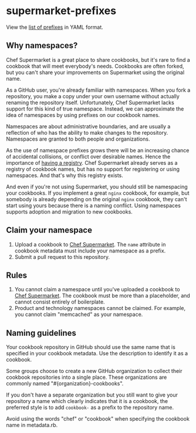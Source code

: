 # supermarket-prefixes

View the [list of prefixes](prefixes.yml) in YAML format.

## Why namespaces?

Chef Supermarket is a great place to share cookbooks, but it's rare to find a cookbook that will meet everybody's needs. Cookbooks are often forked, but you can't share your improvements on Supermarket using the original name.

As a GitHub user, you're already familiar with namespaces. When you fork a repository, you make a copy under your own username without actually renaming the repository itself. Unfortunately, Chef Supermarket lacks support for this kind of true namespace. Instead, we can approximate the idea of namespaces by using prefixes on our cookbook names.

Namespaces are about administrative boundaries, and are usually a reflection of who has the ability to make changes to the repository. Namespaces are granted to both people and organizations.

As the use of namespace prefixes grows there will be an increasing chance of accidental collisions, or conflict over desirable names. Hence the importance of [having a registry](https://www.iana.org/assignments/enterprise-numbers/enterprise-numbers). Chef Supermarket already serves as a registry of cookbook names, but has no support for registering or using namespaces. And that's why this registry exists.

And even if you're not using Supermarket, you should still be namespacing your cookbooks. If you implement a great `nginx` cookbook, for example, but somebody is already depending on the original `nginx` cookbook, they can't start using yours because there is a naming conflict. Using namespaces supports adoption and migration to new cookbooks.

## Claim your namespace

1. Upload a cookbook to [Chef Supermarket](https://supermarket.chef.io/). The `name` attribute in cookbook metadata must include your namespace as a prefix.
2. Submit a pull request to this repository.

## Rules

1. You cannot claim a namespace until you've uploaded a cookbook to [Chef Supermarket](https://supermarket.chef.io/). The cookbook must be more than a placeholder, and cannot consist entirely of boilerplate.
2. Product and technology namespaces cannot be claimed. For example, you cannot claim "memcached" as your namespace.

## Naming guidelines

Your cookbook repository in GitHub should use the same name that is specified in your cookbook metadata. <!-- This facilitates searching for cookbooks in GitHub. --> Use the description to identify it as a cookbook.

Some groups choose to create a new GitHub organization to collect their cookbook repositories into a single place. These organizations are commonly named "#{organization}-cookbooks".

If you don't have a separate organization but you still want to give your repository a name which clearly indicates that it is a cookbook, the preferred style is to add `cookbook-` as a prefix to the repository name.

Avoid using the words "chef" or "cookbook" when specifying the cookbook name in metadata.rb.
